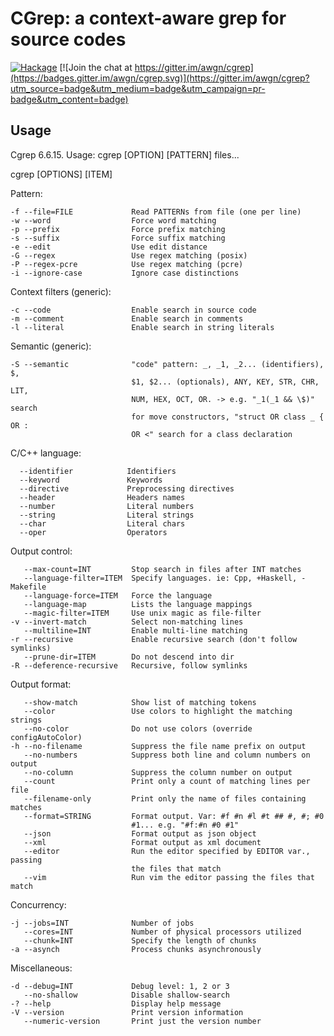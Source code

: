 CGrep: a context-aware grep for source codes 
============================================

[![Hackage](https://img.shields.io/hackage/v/cgrep.svg?style=flat)](https://hackage.haskell.org/package/cgrep) 
[![Join the chat at https://gitter.im/awgn/cgrep](https://badges.gitter.im/awgn/cgrep.svg)](https://gitter.im/awgn/cgrep?utm_source=badge&utm_medium=badge&utm_campaign=pr-badge&utm_content=badge)

Usage
-----

Cgrep 6.6.15. Usage: cgrep [OPTION] [PATTERN] files...

cgrep [OPTIONS] [ITEM]


Pattern:

    -f --file=FILE             Read PATTERNs from file (one per line)
    -w --word                  Force word matching
    -p --prefix                Force prefix matching
    -s --suffix                Force suffix matching
    -e --edit                  Use edit distance
    -G --regex                 Use regex matching (posix)
    -P --regex-pcre            Use regex matching (pcre)
    -i --ignore-case           Ignore case distinctions


Context filters (generic):
    
    -c --code                  Enable search in source code
    -m --comment               Enable search in comments
    -l --literal               Enable search in string literals


Semantic (generic):

    -S --semantic              "code" pattern: _, _1, _2... (identifiers), $,
                               $1, $2... (optionals), ANY, KEY, STR, CHR, LIT,
                               NUM, HEX, OCT, OR. -> e.g. "_1(_1 && \$)" search
                               for move constructors, "struct OR class _ { OR :
                               OR <" search for a class declaration


C/C++ language:

      --identifier            Identifiers
      --keyword               Keywords
      --directive             Preprocessing directives
      --header                Headers names
      --number                Literal numbers
      --string                Literal strings
      --char                  Literal chars
      --oper                  Operators


Output control:

       --max-count=INT         Stop search in files after INT matches
       --language-filter=ITEM  Specify languages. ie: Cpp, +Haskell, -Makefile
       --language-force=ITEM   Force the language
       --language-map          Lists the language mappings
       --magic-filter=ITEM     Use unix magic as file-filter
    -v --invert-match          Select non-matching lines
       --multiline=INT         Enable multi-line matching
    -r --recursive             Enable recursive search (don't follow symlinks)
       --prune-dir=ITEM        Do not descend into dir
    -R --deference-recursive   Recursive, follow symlinks


Output format:

       --show-match            Show list of matching tokens
       --color                 Use colors to highlight the matching strings
       --no-color              Do not use colors (override configAutoColor)
    -h --no-filename           Suppress the file name prefix on output
       --no-numbers            Suppress both line and column numbers on output
       --no-column             Suppress the column number on output
       --count                 Print only a count of matching lines per file
       --filename-only         Print only the name of files containing matches
       --format=STRING         Format output. Var: #f #n #l #t ## #, #; #0
                               #1... e.g. "#f:#n #0 #1"
       --json                  Format output as json object
       --xml                   Format output as xml document
       --editor                Run the editor specified by EDITOR var., passing
                               the files that match
       --vim                   Run vim the editor passing the files that match


Concurrency:

    -j --jobs=INT              Number of jobs
       --cores=INT             Number of physical processors utilized
       --chunk=INT             Specify the length of chunks
    -a --asynch                Process chunks asynchronously


Miscellaneous:

    -d --debug=INT             Debug level: 1, 2 or 3
       --no-shallow            Disable shallow-search 
    -? --help                  Display help message
    -V --version               Print version information
       --numeric-version       Print just the version number
